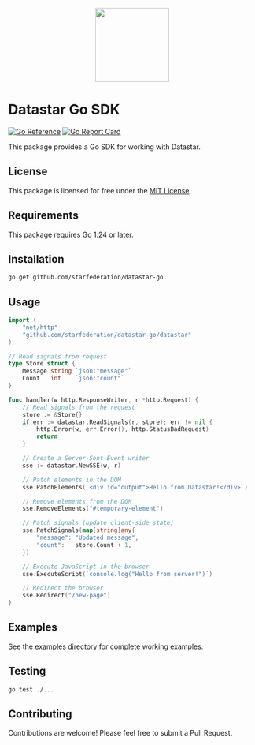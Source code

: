 <p align="center"><img width="150" height="150" src="https://data-star.dev/static/images/rocket-512x512.png"></p>

# Datastar Go SDK

[![Go Reference](https://pkg.go.dev/badge/github.com/starfederation/datastar-go.svg)](https://pkg.go.dev/github.com/starfederation/datastar-go)
[![Go Report Card](https://goreportcard.com/badge/github.com/starfederation/datastar-go)](https://goreportcard.com/report/github.com/starfederation/datastar-go)

This package provides a Go SDK for working with Datastar.

## License

This package is licensed for free under the [MIT License](LICENSE).

## Requirements

This package requires Go 1.24 or later.

## Installation

```bash
go get github.com/starfederation/datastar-go
```

## Usage

```go
import (
    "net/http"
    "github.com/starfederation/datastar-go/datastar"
)

// Read signals from request
type Store struct {
    Message string `json:"message"`
    Count   int    `json:"count"`
}

func handler(w http.ResponseWriter, r *http.Request) {
    // Read signals from the request
    store := &Store{}
    if err := datastar.ReadSignals(r, store); err != nil {
        http.Error(w, err.Error(), http.StatusBadRequest)
        return
    }

    // Create a Server-Sent Event writer
    sse := datastar.NewSSE(w, r)

    // Patch elements in the DOM
    sse.PatchElements(`<div id="output">Hello from Datastar!</div>`)

    // Remove elements from the DOM
    sse.RemoveElements("#temporary-element")

    // Patch signals (update client-side state)
    sse.PatchSignals(map[string]any{
        "message": "Updated message",
        "count":   store.Count + 1,
    })

    // Execute JavaScript in the browser
    sse.ExecuteScript(`console.log("Hello from server!")`)

    // Redirect the browser
    sse.Redirect("/new-page")
}
```

## Examples

See the [examples directory](cmd/examples) for complete working examples.

## Testing

```bash
go test ./...
```

## Contributing

Contributions are welcome! Please feel free to submit a Pull Request.